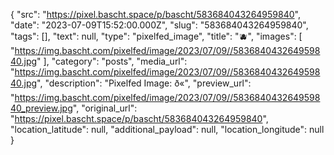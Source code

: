 {
  "src": "https://pixel.bascht.space/p/bascht/583684043264959840",
  "date": "2023-07-09T15:52:00.000Z",
  "slug": "583684043264959840",
  "tags": [],
  "text": null,
  "type": "pixelfed_image",
  "title": "🫐",
  "images": [
    "https://img.bascht.com/pixelfed/image/2023/07/09//583684043264959840.jpg"
  ],
  "category": "posts",
  "media_url": "https://img.bascht.com/pixelfed/image/2023/07/09//583684043264959840.jpg",
  "description": "Pixelfed Image: ð«",
  "preview_url": "https://img.bascht.com/pixelfed/image/2023/07/09//583684043264959840_preview.jpg",
  "original_url": "https://pixel.bascht.space/p/bascht/583684043264959840",
  "location_latitude": null,
  "additional_payload": null,
  "location_longitude": null
}